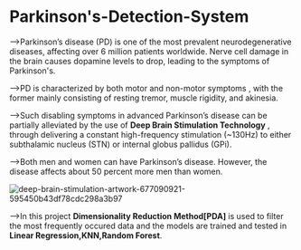 # Parkinson's-Detection-System
   
   -->Parkinson’s disease (PD) is one of the most prevalent neurodegenerative diseases, affecting over 6 million patients worldwide. Nerve cell damage in the brain causes dopamine levels to drop, leading to the symptoms of Parkinson's. 
  
  -->PD is characterized by both motor and non-motor symptoms , with the former mainly consisting of resting tremor, muscle rigidity, and akinesia. 
   
   -->Such disabling symptoms in advanced Parkinson’s disease can be partially alleviated by the use of  **Deep Brain Stimulation Technology** , through delivering a constant high-frequency stimulation (~130Hz) to either subthalamic nucleus (STN) or internal globus pallidus (GPi).
  
  -->Both men and women can have Parkinson’s disease. However, the disease affects about 50 percent more men than women.

 ![deep-brain-stimulation-artwork-677090921-595450b43df78cdc298a3b97](https://user-images.githubusercontent.com/68986795/115753854-43667f00-a3b9-11eb-9a0b-049be81effd1.jpg)


   -->In this project **Dimensionality Reduction Method[PDA]** is used to filter the most frequently occured data and the models are trained and tested in **Linear Regression,KNN,Random Forest**.
